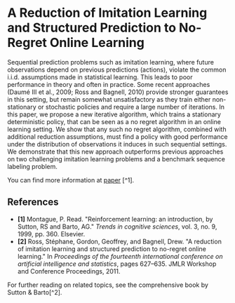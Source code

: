 # A Reduction of Imitation Learning and Structured Prediction to No-Regret Online Learning

Sequential prediction problems such as imitation
learning, where future observations depend on
previous predictions (actions), violate the common i.i.d. assumptions made in statistical learning. This leads to poor performance in theory
and often in practice. Some recent approaches
(Daumé III et al., 2009; Ross and Bagnell, 2010)
provide stronger guarantees in this setting, but remain somewhat unsatisfactory as they train either
non-stationary or stochastic policies and require
a large number of iterations. In this paper, we
propose a new iterative algorithm, which trains a
stationary deterministic policy, that can be seen
as a no regret algorithm in an online learning setting. We show that any such no regret algorithm,
combined with additional reduction assumptions,
must find a policy with good performance under
the distribution of observations it induces in such
sequential settings. We demonstrate that this
new approach outperforms previous approaches
on two challenging imitation learning problems
and a benchmark sequence labeling problem.

You can find more information at [paper](https://arxiv.org/pdf/1011.0686.pdf) [^1].

## References
- **[1]** Montague, P. Read. "Reinforcement learning: an introduction, by Sutton, RS and Barto, AG." _Trends in cognitive sciences_, vol. 3, no. 9, 1999, pp. 360. Elsevier.
- **[2]** Ross, Stéphane, Gordon, Geoffrey, and Bagnell, Drew. "A reduction of imitation learning and structured prediction to no-regret online learning." In _Proceedings of the fourteenth international conference on artificial intelligence and statistics_, pages 627–635. JMLR Workshop and Conference Proceedings, 2011.


For further reading on related topics, see the comprehensive book by Sutton & Barto[^2].
